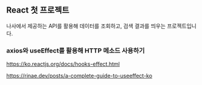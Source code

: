 ## React 첫 프로젝트

나사에서 제공하는 API를 활용해 데이터를 조회하고, 검색 결과를 띄우는 프로젝트입니다.

### axios와 useEffect를 활용해 HTTP 메소드 사용하기

https://ko.reactjs.org/docs/hooks-effect.html

https://rinae.dev/posts/a-complete-guide-to-useeffect-ko